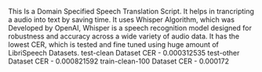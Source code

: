 This Is a Domain Specified Speech Translation Script. It helps in trancripting a audio into text by saving time.
It uses Whisper Algorithm, which was Developed by OpenAI, Whisper is a speech recognition model designed for robustness and accuracy across a wide variety of audio data.
It has the lowest CER, which is tested and fine tuned using huge amount of LibriSpeech Datasets.
test-clean Dataset CER - 0.000312535
test-other Dataset CER - 0.000821592
train-clean-100 Dataset CER - 0.000172
